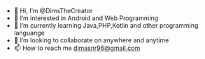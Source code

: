 - 👋 Hi, I’m @DimsTheCreator
- 👀 I’m interested in Android and Web Programming
- 🌱 I’m currently learning Java,PHP,Kotlin and other programming languange
- 💞️ I’m looking to collaborate on anywhere and anytime
- 📫 How to reach me dimasnr96@gmail.com

<!---
DimsTheCreator/DimsTheCreator is a ✨ special ✨ repository because its `README.md` (this file) appears on your GitHub profile.
You can click the Preview link to take a look at your changes.
--->

